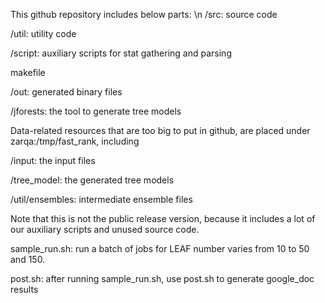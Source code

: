 This github repository includes below parts: \n
/src: source code

/util: utility code

/script: auxiliary scripts for stat gathering and parsing

makefile

/out: generated binary files

/jforests: the tool to generate tree models

Data-related resources that are too big to put in github, are placed under zarqa:/tmp/fast_rank, including 

/input: the input files

/tree_model: the generated tree models

/util/ensembles: intermediate ensemble files 

Note that this is not the public release version, because it includes a lot of our auxiliary scripts and unused source code.

sample_run.sh: run a batch of jobs for LEAF number varies from 10 to 50 and 150.

post.sh: after running sample_run.sh, use post.sh to generate google_doc results
